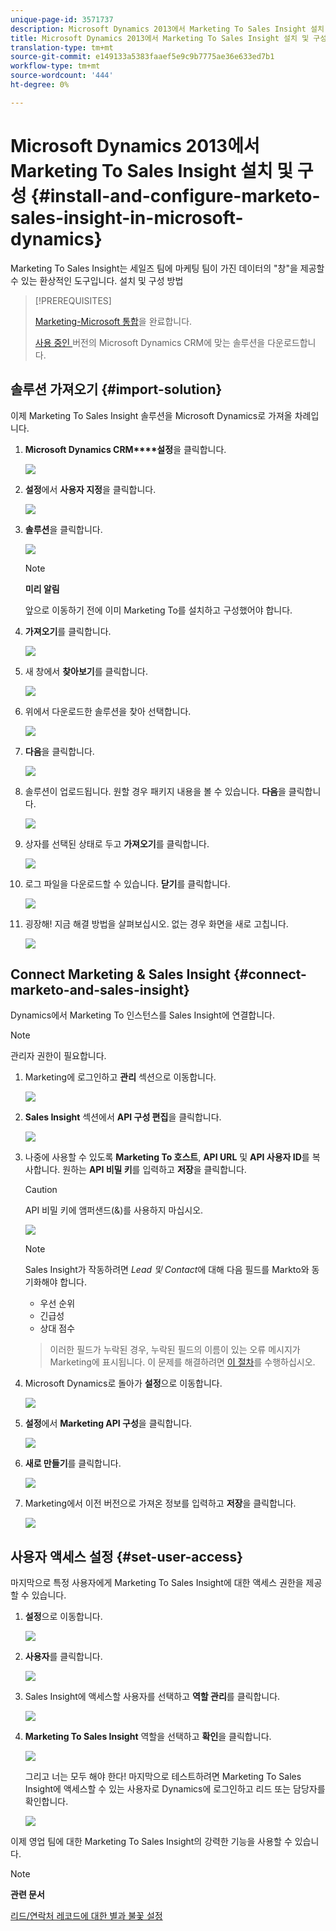 ```yaml
---
unique-page-id: 3571737
description: Microsoft Dynamics 2013에서 Marketing To Sales Insight 설치 및 구성 - Marketing Docs - 제품 설명서
title: Microsoft Dynamics 2013에서 Marketing To Sales Insight 설치 및 구성
translation-type: tm+mt
source-git-commit: e149133a5383faaef5e9c9b7775ae36e633ed7b1
workflow-type: tm+mt
source-wordcount: '444'
ht-degree: 0%

---
```



# Microsoft Dynamics 2013에서 Marketing To Sales Insight 설치 및 구성 {#install-and-configure-marketo-sales-insight-in-microsoft-dynamics}

Marketing To Sales Insight는 세일즈 팀에 마케팅 팀이 가진 데이터의 &quot;창&quot;을 제공할 수 있는 환상적인 도구입니다. 설치 및 구성 방법

>[!PREREQUISITES]
>
>[Marketing-Microsoft 통합](http://docs.marketo.com/x/EIA2)을 완료합니다.
>
>[사용 중인 ](http://docs.marketo.com/x/LoJo) 버전의 Microsoft Dynamics CRM에 맞는 솔루션을 다운로드합니다.

## 솔루션 가져오기 {#import-solution}

이제 Marketing To Sales Insight 솔루션을 Microsoft Dynamics로 가져올 차례입니다.

1. **Microsoft Dynamics CRM****설정**&#x200B;을 클릭합니다.

   ![](assets/image2014-12-12-9-3a4-3a56.png)

1. **설정**&#x200B;에서 **사용자 지정**&#x200B;을 클릭합니다.

   ![](assets/image2014-12-12-9-3a5-3a6.png)

1. **솔루션**&#x200B;을 클릭합니다.

   ![](assets/image2014-12-12-9-3a5-3a17.png)

   >[!NOTE]
   >
   >**미리 알림**
   >
   >
   >앞으로 이동하기 전에 이미 Marketing To를 설치하고 구성했어야 합니다.

1. **가져오기**&#x200B;를 클릭합니다.

   ![](assets/image2014-12-12-9-3a5-3a27.png)

1. 새 창에서 **찾아보기**&#x200B;를 클릭합니다.

   ![](assets/image2014-12-12-9-3a5-3a36.png)

1. 위에서 다운로드한 솔루션을 찾아 선택합니다.

   ![](assets/image2014-12-12-9-3a5-3a45.png)

1. **다음**&#x200B;을 클릭합니다.

   ![](assets/image2014-12-12-9-3a5-3a55.png)

1. 솔루션이 업로드됩니다. 원할 경우 패키지 내용을 볼 수 있습니다. **다음**&#x200B;을 클릭합니다.

   ![](assets/image2014-12-12-9-3a6-3a10.png)

1. 상자를 선택된 상태로 두고 **가져오기**&#x200B;를 클릭합니다.

   ![](assets/image2014-12-12-9-3a6-3a19.png)

1. 로그 파일을 다운로드할 수 있습니다. **닫기**&#x200B;를 클릭합니다.

   ![](assets/image2014-12-12-9-3a6-3a29.png)

1. 굉장해! 지금 해결 방법을 살펴보십시오. 없는 경우 화면을 새로 고칩니다.

   ![](assets/image2014-12-12-9-3a6-3a40.png)

## Connect Marketing &amp; Sales Insight {#connect-marketo-and-sales-insight}

Dynamics에서 Marketing To 인스턴스를 Sales Insight에 연결합니다.

>[!NOTE]
>
>관리자 권한이 필요합니다.

1. Marketing에 로그인하고 **관리** 섹션으로 이동합니다.

   ![](assets/image2014-12-12-9-3a6-3a50.png)

1. **Sales Insight** 섹션에서 **API 구성 편집**&#x200B;을 클릭합니다.

   ![](assets/image2014-12-12-9-3a7-3a0.png)

1. 나중에 사용할 수 있도록 **Marketing To 호스트**, **API URL** 및 **API 사용자 ID**&#x200B;를 복사합니다. 원하는 **API 비밀 키**&#x200B;를 입력하고 **저장**&#x200B;을 클릭합니다.

   >[!CAUTION]
   >
   >API 비밀 키에 앰퍼샌드(&amp;)를 사용하지 마십시오.

   ![](assets/image2014-12-12-9-3a7-3a9.png)

   >[!NOTE]
   >
   >Sales Insight가 작동하려면 *Lead 및 Contact*&#x200B;에 대해 다음 필드를 Markto와 동기화해야 합니다.
   >
   >    
   >    
   >    * 우선 순위
   >    * 긴급성
   >    * 상대 점수

   >    
   >    
   >이러한 필드가 누락된 경우, 누락된 필드의 이름이 있는 오류 메시지가 Marketing에 표시됩니다. 이 문제를 해결하려면 [이 절차](../../../../product-docs/marketo-sales-insight/msi-for-microsoft-dynamics/setting-up-and-using/required-fields-for-syncing-marketo-with-dynamics.md)를 수행하십시오.

1. Microsoft Dynamics로 돌아가 **설정**&#x200B;으로 이동합니다.

   ![](assets/image2014-12-12-9-3a7-3a25.png)

1. **설정**&#x200B;에서 **Marketing API 구성**&#x200B;을 클릭합니다.

   ![](assets/image2014-12-12-9-3a7-3a34.png)

1. **새로 만들기**&#x200B;를 클릭합니다.

   ![](assets/image2014-12-12-9-3a8-3a8.png)

1. Marketing에서 이전 버전으로 가져온 정보를 입력하고 **저장**&#x200B;을 클릭합니다.

   ![](assets/image2014-12-12-9-3a8-3a17.png)

## 사용자 액세스 설정 {#set-user-access}

마지막으로 특정 사용자에게 Marketing To Sales Insight에 대한 액세스 권한을 제공할 수 있습니다.

1. **설정**&#x200B;으로 이동합니다.

   ![](assets/image2014-12-12-9-3a8-3a34.png)

1. **사용자**&#x200B;를 클릭합니다.

   ![](assets/image2014-12-12-9-3a8-3a42.png)

1. Sales Insight에 액세스할 사용자를 선택하고 **역할 관리**&#x200B;를 클릭합니다.

   ![](assets/image2014-12-12-9-3a9-3a13.png)

1. **Marketing To Sales Insight** 역할을 선택하고 **확인**&#x200B;을 클릭합니다.

   ![](assets/image2014-12-12-9-3a9-3a22.png)

   그리고 너는 모두 해야 한다! 마지막으로 테스트하려면 Marketing To Sales Insight에 액세스할 수 있는 사용자로 Dynamics에 로그인하고 리드 또는 담당자를 확인합니다.

   ![](assets/image2014-12-12-9-3a9-3a31.png)

이제 영업 팀에 대한 Marketing To Sales Insight의 강력한 기능을 사용할 수 있습니다.

>[!NOTE]
>
>**관련 문서**
>
>[리드/연락처 레코드에 대한 별과 불꽃 설정](http://docs.marketo.com/x/BICMAg)

